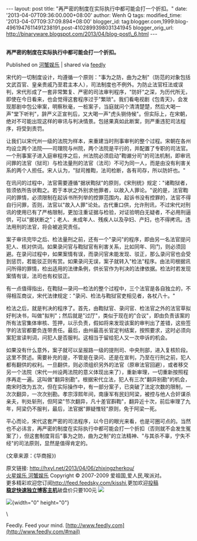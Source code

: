 --- layout: post title: "再严密的制度在实际执行中都可能会打一个折扣。"
date: '2013-04-07T09:36:00.000+08:00' author: Wenh Q tags:
modified\_time: '2013-04-07T09:37:09.894+08:00' blogger\_id:
tag:blogger.com,1999:blog-4961947611491238191.post-4102899398031341945
blogger\_orig\_url:
http://binaryware.blogspot.com/2013/04/blog-post\_6.html ---
\
 
<div class="article">

<div class="header">

**再严密的制度在实际执行中都可能会打一个折扣。**

</div>

<div class="source">

Published on [河蟹娱乐](http://hxyl.net/2013/04/06/zhixingzherkou/) |
shared via [feedly](http://www.feedly.com)

</div>

<div>

宋代的一切制度设计，均遵循一个原则："事为之防，曲为之制"（防范的对象包括文武百官、皇亲贵戚乃至君主本人），司法制度也不例外。为防止法官枉法或误判，宋代形成了一套非常繁复、严密的司法审判程序，"防奸"之深，为历代所无，即使在今日看来，也会觉得这套程序过于"繁琐"。我们看电视剧《包青天》，会发现那剧中包公审案，明察秋毫，一桩案子，当庭就问个清清楚楚，然后大喝一声"堂下听判"，辞严义正宣判后，又大喝一声"虎头铡侍候"。但实际上，在宋朝，绝对不可能出现这样的审讯与判决情景。包拯果真如此断案，则严重违犯司法程序，将受到责罚。<span></span>

让我们以宋代州一级的法院为样本，来重建当时刑事审判的整个过程。宋朝在各州均设立两个法院——司理院与州院，两个法院是平行的，并配置了专职的司法官。一个刑事案子进入庭审程序之后，州法院必须启动"鞫谳分司"的司法机制，即审讯问罪的法官（狱司）与检法量刑的法官（法司）不可为同一人，而是由没有利害关系的两个人担任。宋人认为，"狱司推鞫，法司检断，各有司存，所以防奸也。"

在讯问的过程中，法官需要遵循"据状鞫狱"的原则，《宋刑统》规定："诸鞫狱者，皆须依所告状鞫之。若于本状之外别求他罪者，以故入人罪论。"说的是，法官鞫问的罪情，必须限制在起诉书所列举的控罪范围内，起诉书没有控罪的，法官不得自行问罪，否则，法官以"故入人罪"论处。古代重口供，允许刑讯，不过宋代对刑讯的使用已有了严格限制，更加注重证据与检验，对证验明白无疑者，不必用刑逼供，可以"据状断之"；老人、未成年人、残疾人以及孕妇、产妇，也不得拷讯。违法用刑的法官，将会被追究责任。

案子审讯完毕之后、检法量刑之前，还有一个"录问"的程序，即由另一名法官提问犯人、核对供词。如果录问官与鞫狱官有利害关系，比如同年、同门，则必须回避。在录问过程中，如果案情有误，而录问官未能发现、驳正，那么录问官也会受到惩罚，若能驳正则有赏。如果录问无误，案子就转入"检法"程序。由法司根据讯问所得的罪情，检出适用的法律条例，供长官作为判决的法律依据。检法时若发现案情有误，法司也有权驳正。

有一点值得指出，在鞫狱—录问—检法的整个过程中，三个法官是各自独立的，不得相互商议，宋代法律规定："录问、检法与鞫狱官吏相见者，各杖八十。"

检法之后，就是判决的程序了。首先，由鞫狱官、录问官、检法官之外的法官草拟好判决书，叫做"拟判"；然后就是"过厅"，类似于现在的"合议"，即由负责该案的所有法官集体审核、签押，以示负责，假如将来发现该案的审判出了差错，这些签字的法官都要负连带责任。最后，由州最高长官定判结案，按照要求，这时必须向案犯宣读判词，问犯人是否服判。这相当于留给犯人又一次申诉的机会。

如果没有什么意外，案子就可以呈报路一级的提刑司、中央刑部，进入复核阶段。这里不赘述。需要补充的是，不管是在录问、还是在宣判，乃至在行刑之前，犯人都有翻供的权利。一旦翻供，则必须组织另外的法官（原审法官回避），或者移交另一个法院（宋代一州设两法院的意义体现出来了），重新审理，一切重新按照程序再走一遍。这叫做"翻异别勘"。根据宋代立法，犯人有三次"翻异别勘"的机会，南宋时改为五次，但在实际操作中，有一部分案子，已突破了法定次数的限制，一次次翻异，一次次别勘。孝宗淳熙年间，南康军有民妇阿梁，被控与他人合奸谋杀亲夫，判处斩刑，但阿梁"节次翻异，凡十差官斟鞫"，翻异近十次，前后审理了九年，阿梁仍不服判，最后，法官据"罪疑惟轻"原则，免于阿梁一死。

平心而论，宋代这套严密的司法程序，以今日的眼光来看，也是可圈可点的。当然也不必讳言，再严密的制度在实际执行中都可能会打一个折扣（否则就不会发生冤案了），但这套制度背后"事为之防，曲为之制"的立法精神、"与其杀不辜，宁失不经"的司法原则，显然是值得肯定的。

(文章来源：《华商报》)

原文链接: <http://hxyl.net/2013/04/06/zhixingzherkou/>\
[火星娱乐 河蟹娱乐](http://hxyl.net/) Copyright © 2007-2009
爱祖国,爱人民,唉派对。\
更多精彩欢迎您订阅<http://feed.feedsky.com/kisshi>,更加欢迎[投稿](http://hxyl.net/delivery/)\
[**稳定快速独立博客主机**](http://www.gegehost.com/)破盘价只要100元
![](http://img.tongji.linezing.com/922164/tongji.gif)

![](http://www1.feedsky.com/t1/728327637/kisshi/feedsky/s.gif?r=http://hxyl.net/2013/04/06/zhixingzherkou/){width="0"
height="0"}

</div>

\

</div>

<div class="footer">

Feedly. Feed your mind.
[http://www.feedly.com](http://www.feedly.com/#mail)

</div>
